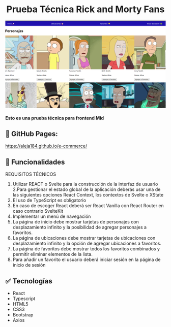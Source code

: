 <h1 align="center">Prueba Técnica Rick and Morty Fans</h1>

![E-commerce](./image.png)


<h4 >
Esto es una prueba técnica para frontend Mid
</h4>

## :page_facing_up: GitHub Pages:
https://aleja184.github.io/e-commerce/

## :hammer: Funcionalidades

REQUISITOS TÉCNICOS
1. Utilizar REACT o Svelte para la construcción de la interfaz de usuario
2.Para gestionar el estado global de la aplicación deberás usar una de las siguientes opciones React Context, los contextos de Svelte o XState
3. El uso de TypeScript es obligatorio
4. En caso de escoger React deberá ser React Vanilla con React Router en caso contrario SvelteKit
5. Implementar un menú de navegación
6. La página de inicio debe mostrar tarjetas de personajes con desplazamiento infinito y la posibilidad de agregar personajes a favoritos.
7. La página de ubicaciones debe mostrar tarjetas de ubicaciones con desplazamiento infinito y la opción de agregar ubicaciones a favoritos.
8. La página de favoritos debe mostrar todos los favoritos combinados y permitir eliminar elementos de la lista.
9. Para añadir un favorito el usuario deberá iniciar sesión en la página de inicio de sesión


## :white_check_mark: Tecnologías
- React
- Typescript
- HTML5
- CSS3
- Bootstrap
- Axios


